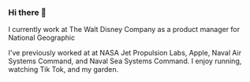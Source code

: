 ### Hi there 👋

I currently work at The Walt Disney Company as a product manager for National Geographic

I've previously worked at at NASA Jet Propulsion Labs, Apple, Naval Air Systems Command, and Naval Sea Systems Command.  I enjoy running, watching Tik Tok, and my garden.  
